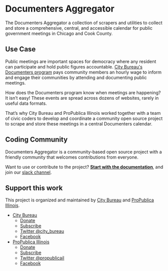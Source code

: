 # Documenters Aggregator

The Documenters Aggregator a collection of scrapers and utilities to collect and store a comprehensive, central, and accessible calendar for public government meetings in Chicago and Cook County.

## Use Case

Public meetings are important spaces for democracy where any resident can participate and hold public figures accountable. [City Bureau's Documenters program](https://www.citybureau.org/documenters) pays community members an hourly wage to inform and engage their communities by attending and documenting public meetings.

How does the Documenters program know when meetings are happening? It isn’t easy! These events are spread across dozens of websites, rarely in useful data formats.

That’s why City Bureau and ProPublica Illinois worked together with a team of civic coders to develop and coordinate a community open source project to scrape and store these meetings in a central Documenters calendar.

## Coding Community

Documenters Aggregator is a community-based open source project with a friendly community that welcomes contributions from everyone.

Want to use or contribute to the project? **[Start with the documentation](https://github.com/City-Bureau/documenters-aggregator/tree/master/docs)**, and join our [slack channel](https://citybureau.slack.com/).

## Support this work

This project is organized and maintained by [City Bureau](http://www.citybureau.org/) and [ProPublica Illinois](https://www.propublica.org/illinois).

* [City Bureau](https://www.citybureau.org/)
  * [Donate](https://citybureau.squarespace.com/support)
  * [Subscribe](https://citybureau.squarespace.com/newsletter/)
  * [Twitter @city_bureau](https://twitter.com/city_bureau/)
  * [Facebook](https://www.facebook.com/CityBureau/)
* [ProPublica Illinois](https://www.propublica.org/illinois)
  * [Donate](https://www.propublica.org/donate-illinois)
  * [Subscribe](http://go.propublica.org/sign-up)
  * [Twitter @propublicail](https://twitter.com/ProPublicaIL)
  * [Facebook](https://www.facebook.com/propublicaillinois/)





